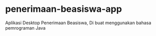 # penerimaan-beasiswa-app
Aplikasi Desktop Penerimaan Beasiswa, Di buat menggunakan bahasa pemrograman Java
